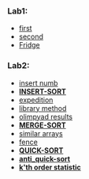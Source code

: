 ### **Lab1:**

  -  [first](https://github.com/necha143/algorithms/blob/main/lab1/1.py) <br />
  -  [second](https://github.com/necha143/algorithms/blob/main/lab1/2.py) <br />
  -  [Fridge](https://github.com/necha143/algorithms/blob/main/lab1/holodosAISD.py) <br />
### **Lab2:**
  -  [insert numb](https://github.com/necha143/algorithms/blob/main/lab2/insert_numb.cpp) <br />
  -  [**INSERT-SORT**](https://github.com/necha143/algorithms/blob/main/lab2/Insert_Sort.cpp) <br />
  -  [expedition](https://github.com/necha143/algorithms/blob/main/lab2/expedition.cpp) <br />
  -  [library method](https://github.com/necha143/algorithms/blob/main/lab2/library_method.cpp) <br />
  -  [olimpyad results](https://github.com/necha143/algorithms/blob/main/lab2/olimpiad_results.py) <br />
  -  [**MERGE-SORT**](https://github.com/necha143/algorithms/blob/main/lab2/Merge_Sort.cpp) <br />
  -  [similar arrays](https://github.com/necha143/algorithms/blob/main/lab2/similar_arrays.cpp) <br />
  -  [fence](https://github.com/necha143/algorithms/blob/main/lab2/fence.cpp) <br />
  -  [**QUICK-SORT**](https://github.com/necha143/algorithms/blob/main/lab2/Quick_Sort.cpp) <br />
  -  [**anti_quick-sort**](https://github.com/necha143/algorithms/blob/main/lab2/Anti_Q_Sort.cpp) <br />
  -  [**k'th order statistic**](https://github.com/necha143/algorithms/blob/main/lab2/Kats_poryad_stats.cpp) <br />
